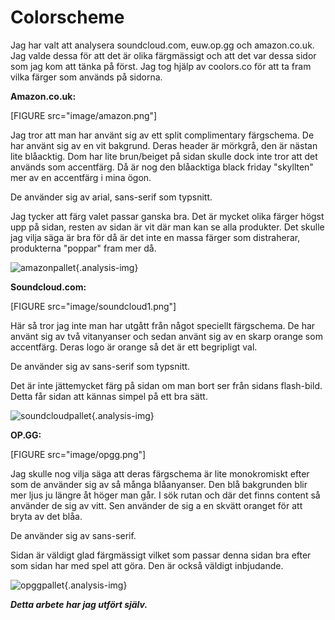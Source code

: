 Colorscheme
===============================

Jag har valt att analysera soundcloud.com, euw.op.gg och amazon.co.uk. Jag valde dessa för att det är olika färgmässigt och att det var dessa sidor som jag kom att tänka på först. Jag tog hjälp av coolors.co för att ta fram vilka färger som används på sidorna.

**Amazon.co.uk:**

[FIGURE src="image/amazon.png"]

Jag tror att man har använt sig av ett split complimentary färgschema. De har använt sig av en vit bakgrund. Deras header är mörkgrå, den är nästan lite blåacktig. Dom har lite brun/beiget på sidan skulle dock inte tror att det används som accentfärg. Då är nog den blåacktiga black friday "skyllten" mer av en accentfärg i mina ögon.

De använder sig av arial, sans-serif som typsnitt.

Jag tycker att färg valet passar ganska bra. Det är mycket olika färger högst upp på sidan, resten av sidan är vit där man kan se alla produkter. Det skulle jag vilja säga är bra för då är det inte en massa färger som distraherar, produkterna "poppar" fram mer då.

![amazonpallet](img/amazoncolor.png){.analysis-img}

**Soundcloud.com:**

[FIGURE src="image/soundcloud1.png"]

Här så tror jag inte man har utgått från något speciellt färgschema. De har använt sig av två vitanyanser och sedan använt sig av en skarp orange som accentfärg. Deras logo är orange så det är ett begripligt val.

De använder sig av sans-serif som typsnitt.

Det är inte jättemycket färg på sidan om man bort ser från sidans flash-bild. Detta får sidan att kännas simpel på ett bra sätt.

![soundcloudpallet](img/soundcloudcolor.png){.analysis-img}

**OP.GG:**

[FIGURE src="image/opgg.png"]

Jag skulle nog vilja säga att deras färgschema är lite monokromiskt efter som de använder sig av så många blåanyanser. Den blå bakgrunden blir mer ljus ju längre åt höger man går. I sök rutan och där det finns content så använder de sig av vitt. Sen använder de sig a en skvätt oranget för att bryta av det blåa.

De använder sig av sans-serif.

Sidan är väldigt glad färgmässigt vilket som passar denna sidan bra efter som sidan har med spel att göra. Den är också väldigt inbjudande.

![opggpallet](img/opggcolor.png){.analysis-img}

***Detta arbete har jag utfört själv.***
